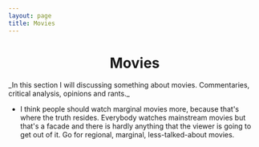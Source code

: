 ```yaml
---
layout: page
title: Movies
---
```

<h1 style="text-align: center;">Movies</h1>
_In this section I will discussing something about movies. Commentaries, critical analysis, opinions and rants._

- I think people should watch marginal movies more, because that's where the truth resides. Everybody watches mainstream movies but that's a facade and there is hardly anything that the viewer is going to get out of it. Go for regional, marginal, less-talked-about movies. 
